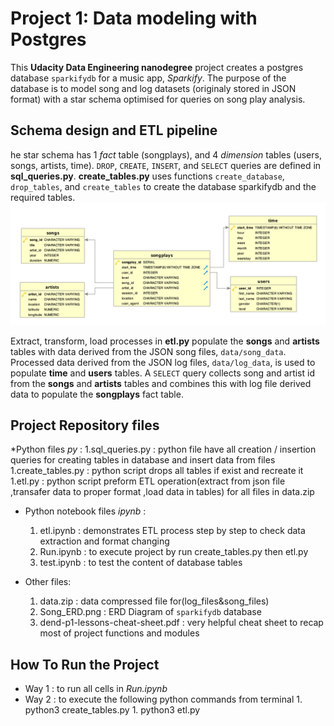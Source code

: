 # Project 1: Data modeling with Postgres

This **Udacity Data Engineering nanodegree** project creates a postgres database `sparkifydb` for a music app, *Sparkify*.
The purpose of the database is to model song and log datasets (originaly stored in JSON format) with a star schema optimised for queries on song play analysis.

## Schema design and ETL pipeline
he star schema has 1 *fact* table (songplays), and 4 *dimension* tables (users, songs, artists, time).
`DROP`, `CREATE`, `INSERT`, and `SELECT` queries are defined in **sql_queries.py**. **create_tables.py** 
uses functions `create_database`, `drop_tables`, and `create_tables` to create the database sparkifydb and the required tables.
![Schema ERD](Song_ERD.png)

Extract, transform, load processes in **etl.py** populate the **songs** and **artists** tables with data derived from the JSON song files,
`data/song_data`. Processed data derived from the JSON log files, `data/log_data`, is used to populate **time** and **users** tables.
A `SELECT` query collects song and artist id from the **songs** and **artists** tables and 
combines this with log file derived data to populate the **songplays** fact table.

## Project Repository files
*Python files  *py* :
    1.sql_queries.py   : python file have all creation / insertion queries for creating tables in database and insert data from files
    1.create_tables.py : python script drops all tables if exist and recreate it
    1.etl.py           : python script preform ETL operation(extract from json file ,transafer data to proper format ,load data in tables) 
 for all files in data.zip
 
 * Python notebook files *ipynb* :
    1. etl.ipynb  : demonstrates ETL process step by step to check data extraction and format changing
    1. Run.ipynb  : to execute project by run create_tables.py then etl.py  
    1. test.ipynb : to test the content of database tables 
          
* Other files:
   1. data.zip     : data compressed file for(log_files&song_files)
   1. Song_ERD.png : ERD Diagram of  `sparkifydb` database 
   1. dend-p1-lessons-cheat-sheet.pdf : very helpful cheat sheet to recap most of project functions and modules
 
 ## How To Run the Project
  * Way 1 : to run all cells in *Run.ipynb*
  * Way 2 : to execute the following python commands from terminal
             1. python3 create_tables.py
             1. python3 etl.py
